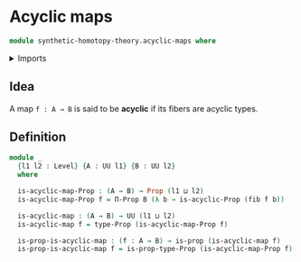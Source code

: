 # Acyclic maps

```agda
module synthetic-homotopy-theory.acyclic-maps where
```

<details><summary>Imports</summary>

```agda
open import foundation.fibers-of-maps
open import foundation.propositions
open import foundation.universe-levels

open import synthetic-homotopy-theory.acyclic-types
```

</details>

## Idea

A map `f : A → B` is said to be **acyclic** if its fibers are acyclic types.

## Definition

```agda
module _
  {l1 l2 : Level} {A : UU l1} {B : UU l2}
  where

  is-acyclic-map-Prop : (A → B) → Prop (l1 ⊔ l2)
  is-acyclic-map-Prop f = Π-Prop B (λ b → is-acyclic-Prop (fib f b))

  is-acyclic-map : (A → B) → UU (l1 ⊔ l2)
  is-acyclic-map f = type-Prop (is-acyclic-map-Prop f)

  is-prop-is-acyclic-map : (f : A → B) → is-prop (is-acyclic-map f)
  is-prop-is-acyclic-map f = is-prop-type-Prop (is-acyclic-map-Prop f)
```
